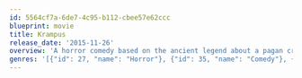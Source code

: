 ```yaml
---
id: 5564cf7a-6de7-4c95-b112-cbee57e62ccc
blueprint: movie
title: Krampus
release_date: '2015-11-26'
overview: 'A horror comedy based on the ancient legend about a pagan creature who punishes children on Christmas.'
genres: '[{"id": 27, "name": "Horror"}, {"id": 35, "name": "Comedy"}, {"id": 14, "name": "Fantasy"}]'
---
```

